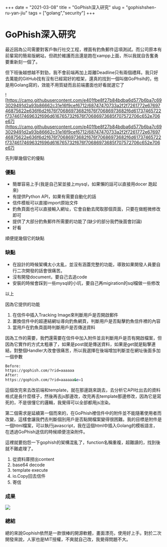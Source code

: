 +++
date = "2021-03-08"
title = "GoPhish深入研究"
slug = "gophishshen-ru-yan-jiu"
tags = ["golang","security"]
+++
# GoPhish深入研究



最近因為公司需要對客戶執行社交工程，裡面有釣魚郵件這項測試。而公司原本有前輩寫的簡易版網站，但疏於維護而且還是跑在xampp上面，所以我就自告奮勇要重新刻一個了。

但下班後越想越不對勁，我不會前端再加上距離Deadline只有兩個禮拜。我只好去萬能的GitHub找有沒有已經寫好的框架，還真的找到一個叫做GoPhsih的，他是用Golang寫的，效能不用質疑而且前端畫面也好看就選它了

![https://camo.githubusercontent.com/e401fbe8f27b84bdba6d577b6ba7c693029491d2a93b86662c31e16f9cef6712/68747470733a2f2f7261772e6769746875622e636f6d2f676f70686973682f676f70686973682f6d61737465722f7374617469632f696d616765732f676f70686973685f707572706c652e706e67](https://camo.githubusercontent.com/e401fbe8f27b84bdba6d577b6ba7c693029491d2a93b86662c31e16f9cef6712/68747470733a2f2f7261772e6769746875622e636f6d2f676f70686973682f676f70686973682f6d61737465722f7374617469632f696d616765732f676f70686973685f707572706c652e706e67)

先列舉幾個它的優點

### 優點

- 簡單容易上手(我是自己架並接上mysql，如果懶的話可以直接用docer 跑起來)
- 有提供Python API，如果有需要自動化的話
- 信件模板可以直接import原始文件
- 釣魚頁面也可以直接輸入網址，它會自動去爬取那個頁面，只要在做輕微修改即可
- 提供了大部分釣魚郵件所需要的功能了(缺少的部分我們後面會討論)
- 好看

順便提幾個它的缺點

### 缺點

- 在設計的時候架構太小太亂，並沒有涵蓋完整的功能，導致如果開發人員要自行二次開發的話會很痛苦。
- 沒有開發document，要自己去追code
- 安裝的時候會踩到一些mysql的小坑，要自己再migiration的sql檔做一些修改

以上

因為它提供的功能

1. 在信件中插入Tracking Image來判斷用戶是否開啟郵件
2. 置換信件中的超連結網址導向釣魚網頁，判斷用戶是否點擊釣魚信件裡的內容
3. 當用戶在釣魚頁面時判斷用戶是否傳送資料

因為工作的需要，我們還需要在信件中加入附件並且判斷用戶是否有開啟檔案，但因為它實作的方式太粗暴了，如果是post就是傳送資料，如果是get就是點擊連結，對整個Handler大改會很痛苦，所以我選擇在後端增加判斷並在網址後面多加一個參數

```bash
Before:
https://gophish.com/?rid=aaaaaa
After:
https://gophish.com/?rid=aaaaaa&e=1
```

這個改完來去改前端和template，就在那邊跳來跳去，去分析它API吐出去的資料格式是長什麼樣子，然後再去js那邊改，改完再去template那邊修改，因為它是寫死的，不是很懂它的邏輯，我覺得可以全部都用js渲染。

第二個需求是延續第一個而來的，在GoPhish裡信件中的附件並不能隨著使用者而改變，這樣會讓我們去判斷個別用戶是否點開檔案變得很困難。我的目標是附件是一個html檔案，可以執行javascript，我在這個html中插入Golang的模板語言，在透過GoPhish送信的時候順便渲染附件。

這裡就要抱怨一下gophish的架構混亂了，function名稱重複，超難讀的，找到後就不難處理了。

1. 從資料庫撈出content
2. base64 decode
3. template execute
4. io.Copy回去信件
5. 寄信

### 成果

![](../03970d328a2f4278859915d0a88ae830-Untitled.png)

### 總結

總的來說Gophish依然是一款很棒的開源軟體，畫面漂亮，使用好上手。對於二次開發來說，人家也是MIT授權，不爽就自己改，我覺得問題不大。